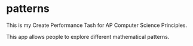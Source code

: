 # patterns
This is my Create Performance Tash for AP Computer Science Principles.

This app allows people to explore different mathematical patterns.

